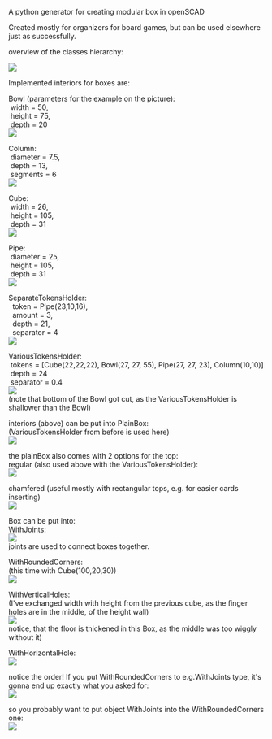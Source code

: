 A python generator for creating modular box in openSCAD

Created mostly for organizers for board games, but can be used elsewhere just as successfully.

overview of the classes hierarchy:

![](pic/class_hierarchy.png)

Implemented interiors for boxes are:

Bowl (parameters for the example on the picture):<br>
 width = 50,<br>
 height = 75,<br>
 depth = 20<br>
![](pic/bowl.png)
    
Column:<br>
 diameter = 7.5,<br>
 depth = 13,<br>
 segments = 6<br>
![](pic/column.png)

Cube:<br>
 width = 26,<br>
 height = 105,<br>
 depth = 31<br>
![](pic/cube.png)

Pipe:<br>
 diameter = 25,<br>
 height = 105,<br>
 depth = 31<br>
![](pic/pipe.png)

SeparateTokensHolder:<br>
  token = Pipe(23,10,16),<br>
  amount = 3,<br>
  depth = 21,<br>
  separator = 4<br>
![](pic/separateTokensHolder.png)

VariousTokensHolder:<br>
 tokens = [Cube(22,22,22),
              Bowl(27, 27, 55),
              Pipe(27, 27, 23),
              Column(10,10)]<br>
 depth = 24<br>
 separator = 0.4<br>
![](pic/variousTokensHolder.png)<br>
(note that bottom of the Bowl got cut, as the VariousTokensHolder is shallower than the Bowl)

interiors (above) can be put into PlainBox:<br>
(VariousTokensHolder from before is used here)<br>
![](pic/plainBox.png)

the plainBox also comes with 2 options for the top:<br>
regular (also used above with the VariousTokensHolder):<br>
![](pic/regular_top.png)

chamfered (useful mostly with rectangular tops, e.g. for easier cards inserting)<br>
![](pic/chamfered_top.png)

Box can be put into:<br>
WithJoints:<br>
![](pic/withJoints.png)<br>
joints are used to connect boxes together.

WithRoundedCorners:<br>
(this time with Cube(100,20,30))<br>
![](pic/withRoundedCorners.png)

WithVerticalHoles:<br>
(I've exchanged width with height from the previous cube, as the finger holes are in the middle, of the height wall)<br>
![](pic/withVerticalHoles.png)<br>
notice, that the floor is thickened in this Box, as the middle was too wiggly without it)

WithHorizontalHole:<br>
![](pic/withHorizontalHole.png)

notice the order! If you put WithRoundedCorners to e.g.WithJoints type, it's gonna end up exactly what you asked for:<br>
![](pic/withJointsWithRoundedCorners.png)

so you probably want to put object WithJoints into the WithRoundedCorners one:<br>
![](pic/withRoundedCornersWithJoints.png)
 



